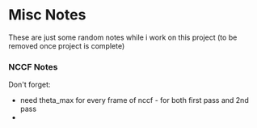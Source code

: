 # Misc Notes
These are just some random notes while i work on this project (to be removed once project is complete)
### NCCF Notes
Don't forget:
* need theta_max for every frame of nccf - for both first pass and 2nd pass
* 
